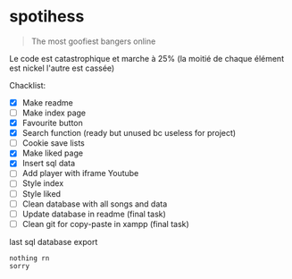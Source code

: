 # spotihess
> The most goofiest bangers online

Le code est catastrophique et marche à 25% (la moitié de chaque élément est nickel l'autre est cassée)

Chacklist:

- [x] Make readme
- [ ] Make index page
- [x] Favourite button
- [x] Search function (ready but unused bc useless for project)
- [ ] Cookie save lists
- [x] Make liked page
- [x] Insert sql data
- [ ] Add player with iframe Youtube
- [ ] Style index
- [ ] Style liked
- [ ] Clean database with all songs and data
- [ ] Update database in readme (final task)
- [ ] Clean git for copy-paste in xampp (final task)

last sql database export

```
nothing rn
sorry
```
  
